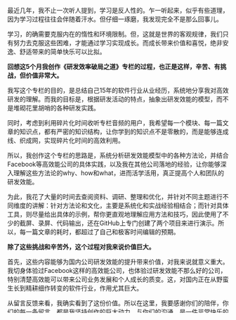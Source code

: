 最近几年，我不止一次听人提到，学习是反人性的。乍一听起来，似乎有些道理，因为学习过程往往会伴随着汗水。但仔细一琢磨，我发现完全不是那么回事儿。

学习，的确需要克服内在的惰性和环境限制。但，这就是世界的客观规律，我们只有努力去克服这些困难，才能通过学习实现成长。而成长带来价值和喜悦，绝非安逸、舒适带来的简单快乐可以比拟。

**回想这5个月我创作《研发效率破局之道》专栏的过程，也正是这样，辛苦、有挑战，但价值非常大。**

我写这个专栏的目的，是总结自己15年的软件行业从业经历，系统地分享我对高效研发的理解。而我的目标是，根据研发活动的特点，抽象出研发效能的模型，而不是堆砌花里胡哨的各种研发实践。

同时，考虑到利用碎片化时间收听专栏音频的用户，我希望每一个模块、每一篇文章的知识点，都有严密的知识结构，让你学到的知识点不是零散的，而是能够连成线、织成网，实现碎片化时间的高效利用。

所以，我创作这个专栏的思路是，系统分析研发效能模型中的各种方法论，并结合Facebook等高效能公司的具体实践，以及我在其他公司落地的经验，让你能够深入理解这些方法论的why、how和what，进而活学活用，真正提高个人和团队的研发效能。

为此，我花了大量的时间去查阅资料、调研、整理和优化，并针对不同主题进行不同维度的讲解：针对方法论和文化，主要是系统化和实战经验相结合；而针对具体工具，则尽量给出具体的示例，帮你更直观地理解应用方法和技巧，因此使用了不少的截屏、录屏、代码输出，还在GitHub上专门创建了两个项目来进行演示。所以，每一篇文章的耗时，都超过了自己和极客时间编辑的预期。

**除了这些挑战和辛苦外，这个过程对我来说价值巨大。**

首先，这些内容能够为国内公司研发效能的提升带来价值，对我来说就意义重大。我切身体验过Facebook这样的高效能公司，也体验过研发效能不那么好的公司，特别清楚高效能可以带来公司业务发展和个人成长的质变。这，对国内正在从野蛮生长到精耕细作转变的软件行业，作用尤其巨大。

从留言反馈来看，我确实看到了这份价值。所以在这里，我要感谢你们的陪伴，你们的每一条留言，都是我坚持创作的巨大动力。与你们的沟通，是一件非常快乐的事情！也正因为如此，我几乎对每一条评论都做了详细解答。

除了能够产生价值外，**这个过程也在帮我不断提高自己**。

在我看来，学习包括三个层次：

- 第一层是被动学习，效果一般；
- 第二层是动手实践；
- 第三层是把知识教给别人，效果最好。

从专栏的创作中，我体会尤其深刻。为了保证逻辑的严谨性，我经常会从“你”的角度问自己一些问题，以此来发现盲点，然后做更深一步的调研。文章上线之后，你的提问也驱使我更进一步地思考。毫无疑问，这都加深了我对问题的理解。

所以，我希望你在学习了这些方法论和实践后，能够学以致用，提高自己和团队的研发效能，然后更进一步地，你能够把它们传播到你的团队中，影响到你的下级同事甚至是老板。这样一来，这些方法论和实践，就能产生更大的价值，而你对它们的理解也会更深刻。

虽然专栏已经更新结束了，但我们的交流仍会继续。如果你在实践这些方法论的过程中，有什么问题和想法的话，都可以直接留言给我，我会继续关注并回复你的留言。

“**超越昨天的自己，享受成长的快乐**”，是我的座右铭。每天进步一点点，除了能够产生价值外，学习和成长本身就能给我们带来巨大的快乐。这，也是我一直喜欢研发效能的重要原因。任何一个工作流程、工程方法都有提高的空间，我们需要做的，就是去发现这些可以改进的地方，然后对值得提高的部分进行优化。

其实，国内的软件行业，值得优化的地方比比皆是。我一直相信，国内软件研发人员的能力和创造性，绝不亚于硅谷那些高效能公司。只要我们的方向对了，并不断提高，就一定可以大幅提高团队和个人的研发效能，从而把时间花在最值得的地方。加油，我们一定可以！

最后，祝愿你在这个过程中，也能不断超越昨天的自己，享受成长的快乐！
<div><strong>精选留言（15）</strong></div><ul>
<li><span>张裕</span> 👍（7） 💬（1）<p>跟着学完，收获良多，感谢！</p>2019-11-18</li><br/><li><span>Phoenix</span> 👍（2） 💬（1）<p>看完专栏，收获很多，尤其是对于打造流畅的开发环境，良好的开发体验感触深刻，也让我更加有自信跟公司去申请让团队配置更好的机器，网络环境，打造舒适的开发体现，我特别相信只有良好的土壤才能诞生高质量的软件，也只有好的环境才能吸引高质量的人才，加油吧，软件的路还有很长</p>2020-08-06</li><br/><li><span>墨灵</span> 👍（1） 💬（1）<p>多是从一个公司的角度来写的，也许要到了一定级别的时候才会有更多的感悟吧。个人收获比较大地方应该是git的原子性提交，大厂的工作流，还有命令行，还有使用工具实现自动化，过半年再来看一次。</p>2020-03-25</li><br/><li><span>一休</span> 👍（1） 💬（1）<p>葛俊老师你好，看完您的分享和见解很是受用。
还有个问题想请教，研发人员的单元测试请问应该做到什么程度，怎么做效率最高？</p>2020-02-23</li><br/><li><span>qeesung</span> 👍（1） 💬（1）<p>感谢俊哥，创作不易！</p>2019-11-18</li><br/><li><span>我来也</span> 👍（1） 💬（1）<p>感谢老师的辛苦付出！
</p>2019-11-18</li><br/><li><span>码徒</span> 👍（0） 💬（1）<p>断断续续，总算是把大佬的课程学完了。受益颇多，而我也旨在通过各种工具和方式来提高团队和个人的研发效能，这篇专栏还会再听几遍</p>2020-02-28</li><br/><li><span>Raymond吕</span> 👍（0） 💬（1）<p>感谢老师，满满干货，满满咀嚼。</p>2020-02-25</li><br/><li><span>ZJ</span> 👍（0） 💬（1）<p>补课完成,收货一筐.
感谢~</p>2020-01-09</li><br/><li><span>Just for fun</span> 👍（0） 💬（1）<p>收获很多，感谢，老师辛苦了！！</p>2019-12-24</li><br/><li><span>Eric 老乌龟</span> 👍（0） 💬（1）<p>说实话这座佑铭一样啊。超越昨天的自己，享受成长的快乐。学到了很多实践还有为什么这么做，让超越昨天自己更快！也期望自己更多实践，有想法再一起交流。谢谢俊哥。</p>2019-12-24</li><br/><li><span>桃源小盼</span> 👍（0） 💬（1）<p>特别感谢导师带来的专栏，让我知道了世界上最棒的工程师文化。很是喜欢，又复习了一遍。</p>2019-12-21</li><br/><li><span>李双</span> 👍（0） 💬（1）<p>超越昨天的自己，享受成长的快乐！👍</p>2019-12-01</li><br/><li><span>Wellwell</span> 👍（0） 💬（2）<p>感谢老师的分享，收获了很多软技能和良好的价值观。虽然课程结束了，但一直有个问题想请教，有什么方法或者工具设计数据库既可以输出表和表的关系，又可以初步设计代码结构？</p>2019-11-25</li><br/><li><span>微思</span> 👍（0） 💬（1）<p>感谢老师的专栏分享，虽鲜有评论，但一直在默默消化，很多虽然不能直接照搬到现有团队，收获依然良多！感谢老师的倾力付出！👍</p>2019-11-25</li><br/>
</ul>